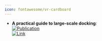 ```yaml
---
icon: fontawesome/vr-cardboard
---
```


- **A practical guide to large-scale docking**:   
	[![Publication](https://img.shields.io/badge/Publication-Citations:267-blue?style=for-the-badge&logo=bookstack)](https://doi.org/10.1038/s41596-021-00597-z)  
	[![Link](https://img.shields.io/badge/Link-online-brightgreen?style=for-the-badge&logo=cachet&logoColor=65FF8F)](https://www.nature.com/articles/s41596-021-00597-z)  
